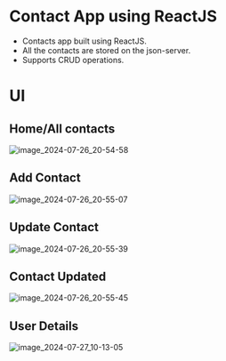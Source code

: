 # Contact App using ReactJS

- Contacts app built using ReactJS.
- All the contacts are stored on the json-server.
- Supports CRUD operations.

# UI
## Home/All contacts
![image_2024-07-26_20-54-58](https://github.com/user-attachments/assets/8b0769af-0ced-43f6-a600-11b73721872f)
## Add Contact
![image_2024-07-26_20-55-07](https://github.com/user-attachments/assets/3b8f6272-ef16-45a4-848a-d662e16c5eb2)
## Update Contact
![image_2024-07-26_20-55-39](https://github.com/user-attachments/assets/72ff328f-3acc-4be2-849c-cb62b416b548)
## Contact Updated
![image_2024-07-26_20-55-45](https://github.com/user-attachments/assets/37c2ac74-21ea-4893-9f9d-1dd594fa1ebc)
## User Details
![image_2024-07-27_10-13-05](https://github.com/user-attachments/assets/35062395-c653-4be5-a99d-3c4d5560b53a)


